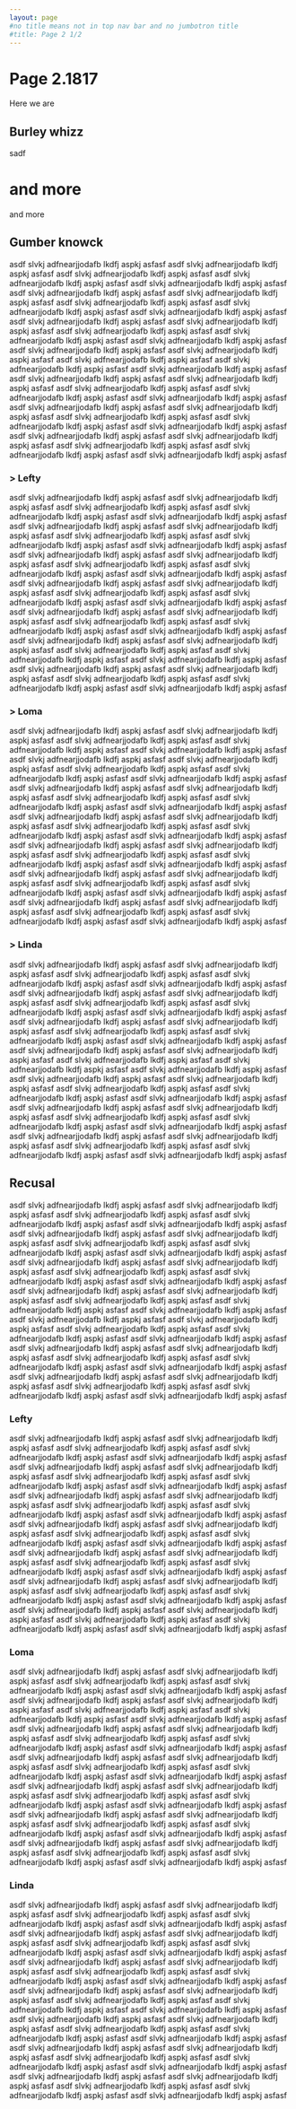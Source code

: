 ```yaml
---
layout: page
#no title means not in top nav bar and no jumbotron title
#title: Page 2 1/2 
---
```



# Page 2.1817

Here we are

## Burley whizz

sadf

# and more

and more

## Gumber knowck

asdf  slvkj adfnearjjodafb lkdfj aspkj asfasf asdf  slvkj adfnearjjodafb lkdfj aspkj asfasf asdf  slvkj adfnearjjodafb lkdfj aspkj asfasf asdf  slvkj adfnearjjodafb lkdfj aspkj asfasf asdf  slvkj adfnearjjodafb lkdfj aspkj asfasf asdf  slvkj adfnearjjodafb lkdfj aspkj asfasf asdf  slvkj adfnearjjodafb lkdfj aspkj asfasf asdf  slvkj adfnearjjodafb lkdfj aspkj asfasf asdf  slvkj adfnearjjodafb lkdfj aspkj asfasf asdf  slvkj adfnearjjodafb lkdfj aspkj asfasf asdf  slvkj adfnearjjodafb lkdfj aspkj asfasf asdf  slvkj adfnearjjodafb lkdfj aspkj asfasf asdf  slvkj adfnearjjodafb lkdfj aspkj asfasf asdf  slvkj adfnearjjodafb lkdfj aspkj asfasf asdf  slvkj adfnearjjodafb lkdfj aspkj asfasf asdf  slvkj adfnearjjodafb lkdfj aspkj asfasf asdf  slvkj adfnearjjodafb lkdfj aspkj asfasf asdf  slvkj adfnearjjodafb lkdfj aspkj asfasf asdf  slvkj adfnearjjodafb lkdfj aspkj asfasf asdf  slvkj adfnearjjodafb lkdfj aspkj asfasf asdf  slvkj adfnearjjodafb lkdfj aspkj asfasf asdf  slvkj adfnearjjodafb lkdfj aspkj asfasf asdf  slvkj adfnearjjodafb lkdfj aspkj asfasf asdf  slvkj adfnearjjodafb lkdfj aspkj asfasf asdf  slvkj adfnearjjodafb lkdfj aspkj asfasf asdf  slvkj adfnearjjodafb lkdfj aspkj asfasf asdf  slvkj adfnearjjodafb lkdfj aspkj asfasf asdf  slvkj adfnearjjodafb lkdfj aspkj asfasf asdf  slvkj adfnearjjodafb lkdfj aspkj asfasf asdf  slvkj adfnearjjodafb lkdfj aspkj asfasf asdf  slvkj adfnearjjodafb lkdfj aspkj asfasf asdf  slvkj adfnearjjodafb lkdfj aspkj asfasf asdf  slvkj adfnearjjodafb lkdfj aspkj asfasf asdf  slvkj adfnearjjodafb lkdfj aspkj asfasf asdf  slvkj adfnearjjodafb lkdfj aspkj asfasf 

### > Lefty

asdf  slvkj adfnearjjodafb lkdfj aspkj asfasf asdf  slvkj adfnearjjodafb lkdfj aspkj asfasf asdf  slvkj adfnearjjodafb lkdfj aspkj asfasf asdf  slvkj adfnearjjodafb lkdfj aspkj asfasf asdf  slvkj adfnearjjodafb lkdfj aspkj asfasf asdf  slvkj adfnearjjodafb lkdfj aspkj asfasf asdf  slvkj adfnearjjodafb lkdfj aspkj asfasf asdf  slvkj adfnearjjodafb lkdfj aspkj asfasf asdf  slvkj adfnearjjodafb lkdfj aspkj asfasf asdf  slvkj adfnearjjodafb lkdfj aspkj asfasf asdf  slvkj adfnearjjodafb lkdfj aspkj asfasf asdf  slvkj adfnearjjodafb lkdfj aspkj asfasf asdf  slvkj adfnearjjodafb lkdfj aspkj asfasf asdf  slvkj adfnearjjodafb lkdfj aspkj asfasf asdf  slvkj adfnearjjodafb lkdfj aspkj asfasf asdf  slvkj adfnearjjodafb lkdfj aspkj asfasf asdf  slvkj adfnearjjodafb lkdfj aspkj asfasf asdf  slvkj adfnearjjodafb lkdfj aspkj asfasf asdf  slvkj adfnearjjodafb lkdfj aspkj asfasf asdf  slvkj adfnearjjodafb lkdfj aspkj asfasf asdf  slvkj adfnearjjodafb lkdfj aspkj asfasf asdf  slvkj adfnearjjodafb lkdfj aspkj asfasf asdf  slvkj adfnearjjodafb lkdfj aspkj asfasf asdf  slvkj adfnearjjodafb lkdfj aspkj asfasf asdf  slvkj adfnearjjodafb lkdfj aspkj asfasf asdf  slvkj adfnearjjodafb lkdfj aspkj asfasf asdf  slvkj adfnearjjodafb lkdfj aspkj asfasf asdf  slvkj adfnearjjodafb lkdfj aspkj asfasf asdf  slvkj adfnearjjodafb lkdfj aspkj asfasf asdf  slvkj adfnearjjodafb lkdfj aspkj asfasf asdf  slvkj adfnearjjodafb lkdfj aspkj asfasf asdf  slvkj adfnearjjodafb lkdfj aspkj asfasf asdf  slvkj adfnearjjodafb lkdfj aspkj asfasf asdf  slvkj adfnearjjodafb lkdfj aspkj asfasf asdf  slvkj adfnearjjodafb lkdfj aspkj asfasf 

### > Loma

asdf  slvkj adfnearjjodafb lkdfj aspkj asfasf asdf  slvkj adfnearjjodafb lkdfj aspkj asfasf asdf  slvkj adfnearjjodafb lkdfj aspkj asfasf asdf  slvkj adfnearjjodafb lkdfj aspkj asfasf asdf  slvkj adfnearjjodafb lkdfj aspkj asfasf asdf  slvkj adfnearjjodafb lkdfj aspkj asfasf asdf  slvkj adfnearjjodafb lkdfj aspkj asfasf asdf  slvkj adfnearjjodafb lkdfj aspkj asfasf asdf  slvkj adfnearjjodafb lkdfj aspkj asfasf asdf  slvkj adfnearjjodafb lkdfj aspkj asfasf asdf  slvkj adfnearjjodafb lkdfj aspkj asfasf asdf  slvkj adfnearjjodafb lkdfj aspkj asfasf asdf  slvkj adfnearjjodafb lkdfj aspkj asfasf asdf  slvkj adfnearjjodafb lkdfj aspkj asfasf asdf  slvkj adfnearjjodafb lkdfj aspkj asfasf asdf  slvkj adfnearjjodafb lkdfj aspkj asfasf asdf  slvkj adfnearjjodafb lkdfj aspkj asfasf asdf  slvkj adfnearjjodafb lkdfj aspkj asfasf asdf  slvkj adfnearjjodafb lkdfj aspkj asfasf asdf  slvkj adfnearjjodafb lkdfj aspkj asfasf asdf  slvkj adfnearjjodafb lkdfj aspkj asfasf asdf  slvkj adfnearjjodafb lkdfj aspkj asfasf asdf  slvkj adfnearjjodafb lkdfj aspkj asfasf asdf  slvkj adfnearjjodafb lkdfj aspkj asfasf asdf  slvkj adfnearjjodafb lkdfj aspkj asfasf asdf  slvkj adfnearjjodafb lkdfj aspkj asfasf asdf  slvkj adfnearjjodafb lkdfj aspkj asfasf asdf  slvkj adfnearjjodafb lkdfj aspkj asfasf asdf  slvkj adfnearjjodafb lkdfj aspkj asfasf asdf  slvkj adfnearjjodafb lkdfj aspkj asfasf asdf  slvkj adfnearjjodafb lkdfj aspkj asfasf asdf  slvkj adfnearjjodafb lkdfj aspkj asfasf asdf  slvkj adfnearjjodafb lkdfj aspkj asfasf asdf  slvkj adfnearjjodafb lkdfj aspkj asfasf asdf  slvkj adfnearjjodafb lkdfj aspkj asfasf 

### > Linda

asdf  slvkj adfnearjjodafb lkdfj aspkj asfasf asdf  slvkj adfnearjjodafb lkdfj aspkj asfasf asdf  slvkj adfnearjjodafb lkdfj aspkj asfasf asdf  slvkj adfnearjjodafb lkdfj aspkj asfasf asdf  slvkj adfnearjjodafb lkdfj aspkj asfasf asdf  slvkj adfnearjjodafb lkdfj aspkj asfasf asdf  slvkj adfnearjjodafb lkdfj aspkj asfasf asdf  slvkj adfnearjjodafb lkdfj aspkj asfasf asdf  slvkj adfnearjjodafb lkdfj aspkj asfasf asdf  slvkj adfnearjjodafb lkdfj aspkj asfasf asdf  slvkj adfnearjjodafb lkdfj aspkj asfasf asdf  slvkj adfnearjjodafb lkdfj aspkj asfasf asdf  slvkj adfnearjjodafb lkdfj aspkj asfasf asdf  slvkj adfnearjjodafb lkdfj aspkj asfasf asdf  slvkj adfnearjjodafb lkdfj aspkj asfasf asdf  slvkj adfnearjjodafb lkdfj aspkj asfasf asdf  slvkj adfnearjjodafb lkdfj aspkj asfasf asdf  slvkj adfnearjjodafb lkdfj aspkj asfasf asdf  slvkj adfnearjjodafb lkdfj aspkj asfasf asdf  slvkj adfnearjjodafb lkdfj aspkj asfasf asdf  slvkj adfnearjjodafb lkdfj aspkj asfasf asdf  slvkj adfnearjjodafb lkdfj aspkj asfasf asdf  slvkj adfnearjjodafb lkdfj aspkj asfasf asdf  slvkj adfnearjjodafb lkdfj aspkj asfasf asdf  slvkj adfnearjjodafb lkdfj aspkj asfasf asdf  slvkj adfnearjjodafb lkdfj aspkj asfasf asdf  slvkj adfnearjjodafb lkdfj aspkj asfasf asdf  slvkj adfnearjjodafb lkdfj aspkj asfasf asdf  slvkj adfnearjjodafb lkdfj aspkj asfasf asdf  slvkj adfnearjjodafb lkdfj aspkj asfasf asdf  slvkj adfnearjjodafb lkdfj aspkj asfasf asdf  slvkj adfnearjjodafb lkdfj aspkj asfasf asdf  slvkj adfnearjjodafb lkdfj aspkj asfasf asdf  slvkj adfnearjjodafb lkdfj aspkj asfasf asdf  slvkj adfnearjjodafb lkdfj aspkj asfasf 


## Recusal

asdf  slvkj adfnearjjodafb lkdfj aspkj asfasf asdf  slvkj adfnearjjodafb lkdfj aspkj asfasf asdf  slvkj adfnearjjodafb lkdfj aspkj asfasf asdf  slvkj adfnearjjodafb lkdfj aspkj asfasf asdf  slvkj adfnearjjodafb lkdfj aspkj asfasf asdf  slvkj adfnearjjodafb lkdfj aspkj asfasf asdf  slvkj adfnearjjodafb lkdfj aspkj asfasf asdf  slvkj adfnearjjodafb lkdfj aspkj asfasf asdf  slvkj adfnearjjodafb lkdfj aspkj asfasf asdf  slvkj adfnearjjodafb lkdfj aspkj asfasf asdf  slvkj adfnearjjodafb lkdfj aspkj asfasf asdf  slvkj adfnearjjodafb lkdfj aspkj asfasf asdf  slvkj adfnearjjodafb lkdfj aspkj asfasf asdf  slvkj adfnearjjodafb lkdfj aspkj asfasf asdf  slvkj adfnearjjodafb lkdfj aspkj asfasf asdf  slvkj adfnearjjodafb lkdfj aspkj asfasf asdf  slvkj adfnearjjodafb lkdfj aspkj asfasf asdf  slvkj adfnearjjodafb lkdfj aspkj asfasf asdf  slvkj adfnearjjodafb lkdfj aspkj asfasf asdf  slvkj adfnearjjodafb lkdfj aspkj asfasf asdf  slvkj adfnearjjodafb lkdfj aspkj asfasf asdf  slvkj adfnearjjodafb lkdfj aspkj asfasf asdf  slvkj adfnearjjodafb lkdfj aspkj asfasf asdf  slvkj adfnearjjodafb lkdfj aspkj asfasf asdf  slvkj adfnearjjodafb lkdfj aspkj asfasf asdf  slvkj adfnearjjodafb lkdfj aspkj asfasf asdf  slvkj adfnearjjodafb lkdfj aspkj asfasf asdf  slvkj adfnearjjodafb lkdfj aspkj asfasf asdf  slvkj adfnearjjodafb lkdfj aspkj asfasf asdf  slvkj adfnearjjodafb lkdfj aspkj asfasf asdf  slvkj adfnearjjodafb lkdfj aspkj asfasf asdf  slvkj adfnearjjodafb lkdfj aspkj asfasf asdf  slvkj adfnearjjodafb lkdfj aspkj asfasf asdf  slvkj adfnearjjodafb lkdfj aspkj asfasf asdf  slvkj adfnearjjodafb lkdfj aspkj asfasf 

### Lefty

asdf  slvkj adfnearjjodafb lkdfj aspkj asfasf asdf  slvkj adfnearjjodafb lkdfj aspkj asfasf asdf  slvkj adfnearjjodafb lkdfj aspkj asfasf asdf  slvkj adfnearjjodafb lkdfj aspkj asfasf asdf  slvkj adfnearjjodafb lkdfj aspkj asfasf asdf  slvkj adfnearjjodafb lkdfj aspkj asfasf asdf  slvkj adfnearjjodafb lkdfj aspkj asfasf asdf  slvkj adfnearjjodafb lkdfj aspkj asfasf asdf  slvkj adfnearjjodafb lkdfj aspkj asfasf asdf  slvkj adfnearjjodafb lkdfj aspkj asfasf asdf  slvkj adfnearjjodafb lkdfj aspkj asfasf asdf  slvkj adfnearjjodafb lkdfj aspkj asfasf asdf  slvkj adfnearjjodafb lkdfj aspkj asfasf asdf  slvkj adfnearjjodafb lkdfj aspkj asfasf asdf  slvkj adfnearjjodafb lkdfj aspkj asfasf asdf  slvkj adfnearjjodafb lkdfj aspkj asfasf asdf  slvkj adfnearjjodafb lkdfj aspkj asfasf asdf  slvkj adfnearjjodafb lkdfj aspkj asfasf asdf  slvkj adfnearjjodafb lkdfj aspkj asfasf asdf  slvkj adfnearjjodafb lkdfj aspkj asfasf asdf  slvkj adfnearjjodafb lkdfj aspkj asfasf asdf  slvkj adfnearjjodafb lkdfj aspkj asfasf asdf  slvkj adfnearjjodafb lkdfj aspkj asfasf asdf  slvkj adfnearjjodafb lkdfj aspkj asfasf asdf  slvkj adfnearjjodafb lkdfj aspkj asfasf asdf  slvkj adfnearjjodafb lkdfj aspkj asfasf asdf  slvkj adfnearjjodafb lkdfj aspkj asfasf asdf  slvkj adfnearjjodafb lkdfj aspkj asfasf asdf  slvkj adfnearjjodafb lkdfj aspkj asfasf asdf  slvkj adfnearjjodafb lkdfj aspkj asfasf asdf  slvkj adfnearjjodafb lkdfj aspkj asfasf asdf  slvkj adfnearjjodafb lkdfj aspkj asfasf asdf  slvkj adfnearjjodafb lkdfj aspkj asfasf asdf  slvkj adfnearjjodafb lkdfj aspkj asfasf asdf  slvkj adfnearjjodafb lkdfj aspkj asfasf 

### Loma

asdf  slvkj adfnearjjodafb lkdfj aspkj asfasf asdf  slvkj adfnearjjodafb lkdfj aspkj asfasf asdf  slvkj adfnearjjodafb lkdfj aspkj asfasf asdf  slvkj adfnearjjodafb lkdfj aspkj asfasf asdf  slvkj adfnearjjodafb lkdfj aspkj asfasf asdf  slvkj adfnearjjodafb lkdfj aspkj asfasf asdf  slvkj adfnearjjodafb lkdfj aspkj asfasf asdf  slvkj adfnearjjodafb lkdfj aspkj asfasf asdf  slvkj adfnearjjodafb lkdfj aspkj asfasf asdf  slvkj adfnearjjodafb lkdfj aspkj asfasf asdf  slvkj adfnearjjodafb lkdfj aspkj asfasf asdf  slvkj adfnearjjodafb lkdfj aspkj asfasf asdf  slvkj adfnearjjodafb lkdfj aspkj asfasf asdf  slvkj adfnearjjodafb lkdfj aspkj asfasf asdf  slvkj adfnearjjodafb lkdfj aspkj asfasf asdf  slvkj adfnearjjodafb lkdfj aspkj asfasf asdf  slvkj adfnearjjodafb lkdfj aspkj asfasf asdf  slvkj adfnearjjodafb lkdfj aspkj asfasf asdf  slvkj adfnearjjodafb lkdfj aspkj asfasf asdf  slvkj adfnearjjodafb lkdfj aspkj asfasf asdf  slvkj adfnearjjodafb lkdfj aspkj asfasf asdf  slvkj adfnearjjodafb lkdfj aspkj asfasf asdf  slvkj adfnearjjodafb lkdfj aspkj asfasf asdf  slvkj adfnearjjodafb lkdfj aspkj asfasf asdf  slvkj adfnearjjodafb lkdfj aspkj asfasf asdf  slvkj adfnearjjodafb lkdfj aspkj asfasf asdf  slvkj adfnearjjodafb lkdfj aspkj asfasf asdf  slvkj adfnearjjodafb lkdfj aspkj asfasf asdf  slvkj adfnearjjodafb lkdfj aspkj asfasf asdf  slvkj adfnearjjodafb lkdfj aspkj asfasf asdf  slvkj adfnearjjodafb lkdfj aspkj asfasf asdf  slvkj adfnearjjodafb lkdfj aspkj asfasf asdf  slvkj adfnearjjodafb lkdfj aspkj asfasf asdf  slvkj adfnearjjodafb lkdfj aspkj asfasf asdf  slvkj adfnearjjodafb lkdfj aspkj asfasf 

### Linda

asdf  slvkj adfnearjjodafb lkdfj aspkj asfasf asdf  slvkj adfnearjjodafb lkdfj aspkj asfasf asdf  slvkj adfnearjjodafb lkdfj aspkj asfasf asdf  slvkj adfnearjjodafb lkdfj aspkj asfasf asdf  slvkj adfnearjjodafb lkdfj aspkj asfasf asdf  slvkj adfnearjjodafb lkdfj aspkj asfasf asdf  slvkj adfnearjjodafb lkdfj aspkj asfasf asdf  slvkj adfnearjjodafb lkdfj aspkj asfasf asdf  slvkj adfnearjjodafb lkdfj aspkj asfasf asdf  slvkj adfnearjjodafb lkdfj aspkj asfasf asdf  slvkj adfnearjjodafb lkdfj aspkj asfasf asdf  slvkj adfnearjjodafb lkdfj aspkj asfasf asdf  slvkj adfnearjjodafb lkdfj aspkj asfasf asdf  slvkj adfnearjjodafb lkdfj aspkj asfasf asdf  slvkj adfnearjjodafb lkdfj aspkj asfasf asdf  slvkj adfnearjjodafb lkdfj aspkj asfasf asdf  slvkj adfnearjjodafb lkdfj aspkj asfasf asdf  slvkj adfnearjjodafb lkdfj aspkj asfasf asdf  slvkj adfnearjjodafb lkdfj aspkj asfasf asdf  slvkj adfnearjjodafb lkdfj aspkj asfasf asdf  slvkj adfnearjjodafb lkdfj aspkj asfasf asdf  slvkj adfnearjjodafb lkdfj aspkj asfasf asdf  slvkj adfnearjjodafb lkdfj aspkj asfasf asdf  slvkj adfnearjjodafb lkdfj aspkj asfasf asdf  slvkj adfnearjjodafb lkdfj aspkj asfasf asdf  slvkj adfnearjjodafb lkdfj aspkj asfasf asdf  slvkj adfnearjjodafb lkdfj aspkj asfasf asdf  slvkj adfnearjjodafb lkdfj aspkj asfasf asdf  slvkj adfnearjjodafb lkdfj aspkj asfasf asdf  slvkj adfnearjjodafb lkdfj aspkj asfasf asdf  slvkj adfnearjjodafb lkdfj aspkj asfasf asdf  slvkj adfnearjjodafb lkdfj aspkj asfasf asdf  slvkj adfnearjjodafb lkdfj aspkj asfasf asdf  slvkj adfnearjjodafb lkdfj aspkj asfasf asdf  slvkj adfnearjjodafb lkdfj aspkj asfasf 

